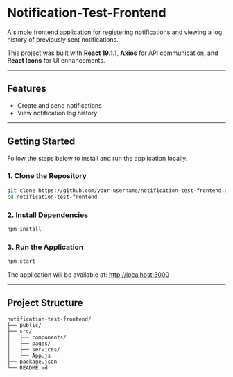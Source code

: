 # Notification-Test-Frontend

A simple frontend application for registering notifications and viewing a log history of previously sent notifications.

This project was built with **React 19.1.1**, **Axios** for API communication, and **React Icons** for UI enhancements.

---

## Features

- Create and send notifications
- View notification log history

---

## Getting Started

Follow the steps below to install and run the application locally.

### 1. Clone the Repository

```bash
git clone https://github.com/your-username/notification-test-frontend.git
cd notification-test-frontend
```

### 2. Install Dependencies

```bash
npm install
```

### 3. Run the Application

```bash
npm start
```

The application will be available at: [http://localhost:3000](http://localhost:3000)

---

## Project Structure

```
notification-test-frontend/
├── public/
├── src/
│   ├── components/
│   ├── pages/
│   ├── services/
│   └── App.js
├── package.json
└── README.md
```

